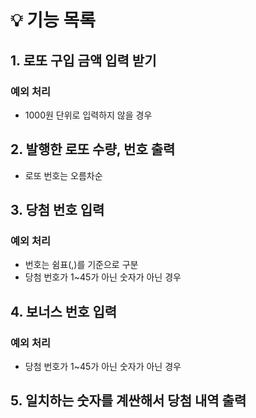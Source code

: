 # 💡 기능 목록

## 1. 로또 구입 금액 입력 받기

### 예외 처리

- 1000원 단위로 입력하지 않을 경우

## 2. 발행한 로또 수량, 번호 출력

- 로또 번호는 오름차순

## 3. 당첨 번호 입력

### 예외 처리

- 번호는 쉼표(,)를 기준으로 구분
- 당첨 번호가 1~45가 아닌 숫자가 아닌 경우

## 4. 보너스 번호 입력

### 예외 처리

- 당첨 번호가 1~45가 아닌 숫자가 아닌 경우

## 5. 일치하는 숫자를 계싼해서 당첨 내역 출력